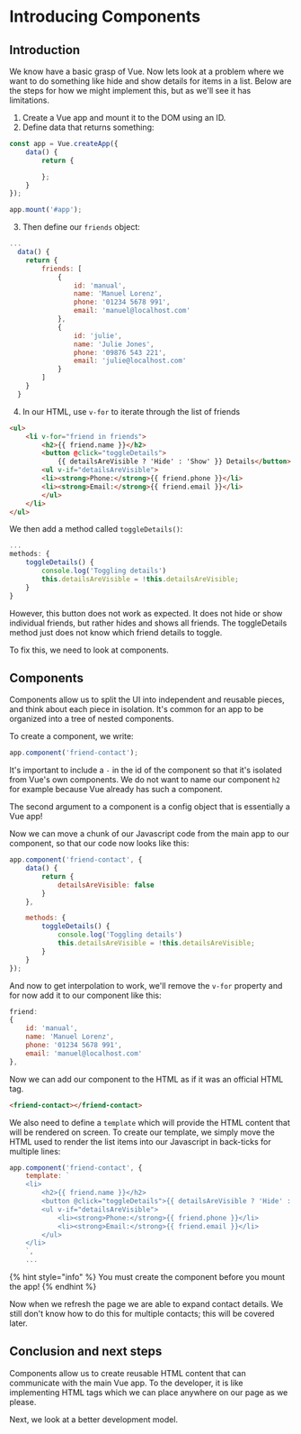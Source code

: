 # Introducing Components

## Introduction

We know have a basic grasp of Vue. Now lets look at a problem where we want to do something like hide and show details for items in a list. Below are the steps for how we might implement this, but as we'll see it has limitations.

1. Create a Vue app and mount it to the DOM using an ID.
2. Define data that returns something:

```javascript
const app = Vue.createApp({
    data() {
        return {

        };
    }
});

app.mount('#app');
```

3. Then define our `friends` object:

```javascript
...
  data() {
    return {
        friends: [
            {
                id: 'manual',
                name: 'Manuel Lorenz',
                phone: '01234 5678 991',
                email: 'manuel@localhost.com'
            },
            {
                id: 'julie',
                name: 'Julie Jones',
                phone: '09876 543 221',
                email: 'julie@localhost.com'
            }
        ]
    }
  }
```

4. In our HTML, use `v-for` to iterate through the list of friends

```html
<ul>
    <li v-for="friend in friends">
        <h2>{{ friend.name }}</h2>
        <button @click="toggleDetails">
            {{ detailsAreVisible ? 'Hide' : 'Show' }} Details</button>
        <ul v-if="detailsAreVisible">
        <li><strong>Phone:</strong>{{ friend.phone }}</li>
        <li><strong>Email:</strong>{{ friend.email }}</li>
        </ul>
    </li>
</ul>
```

We then add a method called `toggleDetails()`:

```javascript
...
methods: {
    toggleDetails() {
        console.log('Toggling details')
        this.detailsAreVisible = !this.detailsAreVisible;
    }
}
```

However, this button does not work as expected. It does not hide or show individual friends, but rather hides and shows all friends. The toggleDetails method just does not know which friend details to toggle. 

To fix this, we need to look at components.

## Components

Components allow us to split the UI into independent and reusable pieces, and think about each piece in isolation. It's common for an app to be organized into a tree of nested components.

To create a component, we write:

```javascript
app.component('friend-contact');
```

It's important to include a `-` in the id of the component so that it's isolated from Vue's own components. We do not want to name our component `h2` for example because Vue already has such a component.

The second argument to a component is a config object that is essentially a Vue app! 

Now we can move a chunk of our Javascript code from the main app to our component, so that our code now looks like this:

```javascript
app.component('friend-contact', {
    data() {
        return {
            detailsAreVisible: false
        }
    },

    methods: {
        toggleDetails() {
            console.log('Toggling details')
            this.detailsAreVisible = !this.detailsAreVisible;
        }
    }
}); 

```

And now to get interpolation to work, we'll remove the `v-for` property and for now add it to our component like this:

```javascript
friend: 
{
    id: 'manual',
    name: 'Manuel Lorenz',
    phone: '01234 5678 991',
    email: 'manuel@localhost.com'
},
```

Now we can add our component to the HTML as if it was an official HTML tag.

```html
<friend-contact></friend-contact>
```

We also need to define a `template` which will provide the HTML content that will be rendered on screen. To create our template, we simply move the HTML used to render the list items into our Javascript in back-ticks for multiple lines:

```javascript
app.component('friend-contact', {
    template: `
    <li>
        <h2>{{ friend.name }}</h2>
        <button @click="toggleDetails">{{ detailsAreVisible ? 'Hide' : 'Show' }} Details</button>
        <ul v-if="detailsAreVisible">
            <li><strong>Phone:</strong>{{ friend.phone }}</li>
            <li><strong>Email:</strong>{{ friend.email }}</li>
        </ul>
    </li>
    `,
    ...
```

{% hint style="info" %}
You must create the component before you mount the app!
{% endhint %}

Now when we refresh the page we are able to expand contact details. We still don't know how to do this for multiple contacts; this will be covered later.

## Conclusion and next steps

Components allow us to create reusable HTML content that can communicate with the main Vue app. To the developer, it is like implementing HTML tags which we can place anywhere on our page as we please.

Next, we look at a better development model.